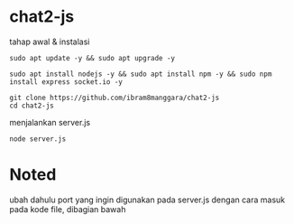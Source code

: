 # chat2-js
tahap awal & instalasi

```
sudo apt update -y && sudo apt upgrade -y
```
```
sudo apt install nodejs -y && sudo apt install npm -y && sudo npm install express socket.io -y
```
```
git clone https://github.com/ibram8manggara/chat2-js
cd chat2-js
```
menjalankan server.js
```
node server.js
```
# Noted
ubah dahulu port yang ingin digunakan pada server.js
dengan cara masuk pada kode file, dibagian bawah
